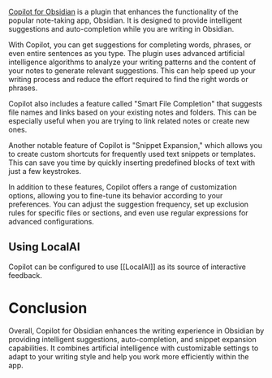 

[Copilot for Obsidian](https://github.com/logancyang/obsidian-copilot) is a plugin that enhances the functionality of the popular note-taking app, Obsidian. It is designed to provide intelligent suggestions and auto-completion while you are writing in Obsidian.

With Copilot, you can get suggestions for completing words, phrases, or even entire sentences as you type. The plugin uses advanced artificial intelligence algorithms to analyze your writing patterns and the content of your notes to generate relevant suggestions. This can help speed up your writing process and reduce the effort required to find the right words or phrases.

Copilot also includes a feature called "Smart File Completion" that suggests file names and links based on your existing notes and folders. This can be especially useful when you are trying to link related notes or create new ones.

Another notable feature of Copilot is "Snippet Expansion," which allows you to create custom shortcuts for frequently used text snippets or templates. This can save you time by quickly inserting predefined blocks of text with just a few keystrokes.

In addition to these features, Copilot offers a range of customization options, allowing you to fine-tune its behavior according to your preferences. You can adjust the suggestion frequency, set up exclusion rules for specific files or sections, and even use regular expressions for advanced configurations.

## Using LocalAI
Copilot can be configured to use [[LocalAI]] as its source of interactive feedback.
# Conclusion

Overall, Copilot for Obsidian enhances the writing experience in Obsidian by providing intelligent suggestions, auto-completion, and snippet expansion capabilities. It combines artificial intelligence with customizable settings to adapt to your writing style and help you work more efficiently within the app.